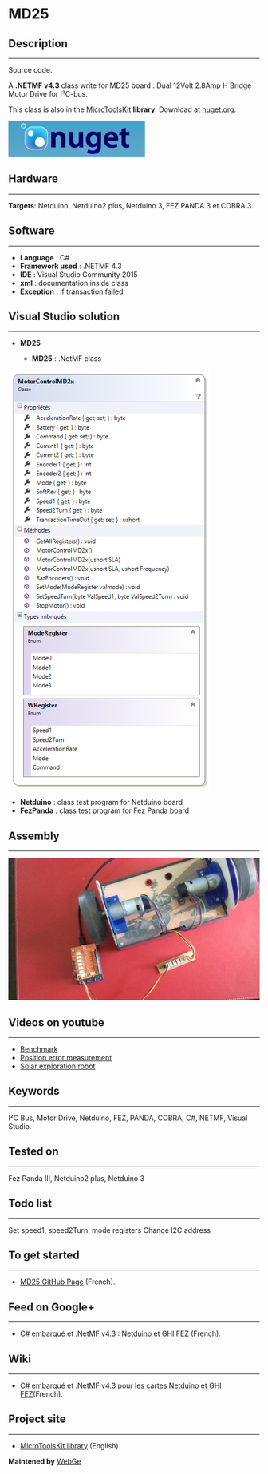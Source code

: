 # MD25

## Description
---
Source code.

A **.NETMF v4.3** class write for MD25 board : Dual 12Volt 2.8Amp H Bridge Motor Drive for I²C-bus. 

This class is also in the [MicroToolsKit](https://www.nuget.org/packages/WEBGE.Microtoolskit/) **library**. Download at [nuget.org](https://www.nuget.org).

![nuget](img/nuget.JPG)
 
## Hardware

---
**Targets**: Netduino, Netduino2 plus, Netduino 3, FEZ PANDA 3 et COBRA 3.

## Software

---

* **Language** : C#
* **Framework used** : .NETMF 4.3
* **IDE** : Visual Studio Community 2015
* **xml** : documentation inside class  
* **Exception** : if transaction failed

## Visual Studio solution

---

* **MD25**

  * **MD25** : .NetMF class

![MD25 Class](img/MD25.png)

* **Netduino** : class test program for Netduino board
* **FezPanda** : class test program for Fez Panda board

## Assembly

---
![Assembly](img/MD25.jpg)

## Videos on youtube

---

* [Benchmark](https://youtu.be/gIigdBUdnPI)
* [Position error measurement](https://youtu.be/fLUx9E7sq2s)
* [Solar exploration robot](https://youtu.be/ovv2w9cWWYM)

## Keywords

---

I²C Bus, Motor Drive, Netduino, FEZ, PANDA, COBRA, C#, NETMF, Visual Studio.

## Tested on

---
Fez Panda III, Netduino2 plus, Netduino 3

## Todo list

---
Set speed1, speed2Turn, mode registers
Change I2C address 

## To get started

---

* [MD25 GitHub Page](http://webge.github.io/MD25/) (French).

## Feed on Google+

---

* [C# embarqué et .NetMF v4.3 : Netduino et GHI FEZ](https://plus.google.com/collection/oaaJX) (French).

## Wiki

---

* [C# embarqué et .NetMF v4.3 pour les cartes Netduino et GHI FEZ](http://webge.dyndns-server.com/dokuwiki/doku.php?id=netmf43:accueilnetmf)(French).

## Project site

---

* [MicroToolsKit library](http://webge.dyndns-server.com/dokuwiki/doku.php?id=netmf43:6_microtoolskit) (English)

**Maintened by** [WebGe](mailto:philippemariano@gmail.com)
